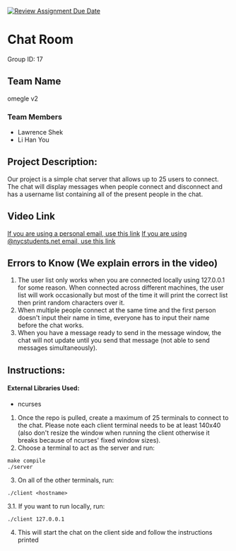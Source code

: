 [![Review Assignment Due Date](https://classroom.github.com/assets/deadline-readme-button-22041afd0340ce965d47ae6ef1cefeee28c7c493a6346c4f15d667ab976d596c.svg)](https://classroom.github.com/a/Vh67aNdh)
# Chat Room
Group ID: 17

## Team Name
omegle v2

### Team Members 
- Lawrence Shek
- Li Han You
       
## Project Description:
Our project is a simple chat server that allows up to 25 users to connect. The chat will display messages when people connect and disconnect and has a username list containing all of the present people in the chat.

## Video Link
[If you are using a personal email, use this link](https://drive.google.com/drive/folders/1vfc27V8ZlNeRzdYNplDj3GIUbNcXlUd-?usp=sharing)
[If you are using @nycstudents.net email, use this link](https://drive.google.com/drive/folders/16HFcCR08AvItJJArvncwyC_0vRGYYKGL?usp=sharing)

## Errors to Know (We explain errors in the video)
1. The user list only works when you are connected locally using 127.0.0.1 for some reason. When connected across different machines, the user list will work occasionally but most of the time it will print the correct list then print random characters over it.  
2. When multiple people connect at the same time and the first person doesn't input their name in time, everyone has to input their name before the chat works.
3. When you have a message ready to send in the message window, the chat will not update until you send that message (not able to send messages simultaneously).

## Instructions:

#### External Libraries Used:
- ncurses 


1. Once the repo is pulled, create a maximum of 25 terminals to connect to the chat. Please note each client terminal needs to be at least 140x40 (also don't resize the window when running the client otherwise it breaks because of ncurses' fixed window sizes).
2. Choose a terminal to act as the server and run:
```
make compile
./server
```
3. On all of the other terminals, run:
```
./client <hostname>
```

3.1. If you want to run locally, run:
```
./client 127.0.0.1
```
4. This will start the chat on the client side and follow the instructions printed
